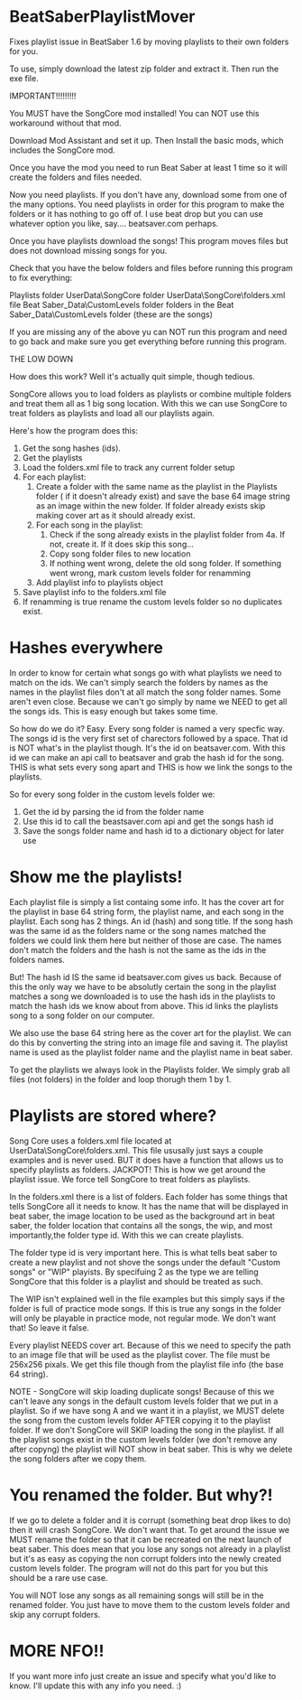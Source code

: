 # BeatSaberPlaylistMover
Fixes playlist issue in BeatSaber 1.6 by moving playlists to their own folders for you.

To use, simply download the latest zip folder and extract it. Then run the exe file.

IMPORTANT!!!!!!!!!

You MUST have the SongCore mod installed! You can NOT use this workaround without that mod.

Download Mod Assistant and set it up. Then Install the basic mods, which includes the SongCore mod. 

Once you have the mod you need to run Beat Saber at least 1 time so it will create the folders and files needed.

Now you need playlists. If you don't have any, download some from one of the many options. You need playlists in order for this program to make the folders or it has nothing to go off of. I use beat drop but you can use whatever option you like, say.... beatsaver.com perhaps.

Once you have playlists download the songs! This program moves files but does not download missing songs for you.

Check that you have the below folders and files before running this program to fix everything:

Playlists folder
UserData\SongCore folder
UserData\SongCore\folders.xml file
Beat Saber_Data\CustomLevels folder
folders in the Beat Saber_Data\CustomLevels folder (these are the songs)

If you are missing any of the above yu can NOT run this program and need to go back and make sure you get everything before running this program.




THE LOW DOWN

How does this work?
Well it's actually quit simple, though tedious.

SongCore allows you to load folders as playlists or combine multiple folders and treat them all as 1 big song location. With this we can use SongCore to treat folders as playlists and load all our playlists again.

Here's how the program does this:
1. Get the song hashes (ids).
2. Get the playlists 
3. Load the folders.xml file to track any current folder setup
4. For each playlist:
    1. Create a folder with the same name as the playlist in the Playlists folder ( if it doesn't already exist) and save the base 64 image string as an image within the new folder. If folder already exists skip making cover art as it should already exist.
    2. For each song in the playlist:
        1. Check if the song already exists in the playlist folder from 4a. If not, create it. If it does skip this song...
        2. Copy song folder files to new location
        3. If nothing went wrong, delete the old song folder. If something went wrong, mark custom levels folder for renamming
    3. Add playlist info to playlists object
5. Save playlist info to the folders.xml file
6. If renamming is true rename the custom levels folder so no duplicates exist.


# Hashes everywhere #

In order to know for certain what songs go with what playlists we need to match on the ids. We can't simply search the folders by names as the names in the playlist files don't at all match the song folder names. Some aren't even close. Because we can't go simply by name we NEED to get all the songs ids. This is easy enough but takes some time. 

So how do we do it? Easy. Every song folder is named a very specfic way. The songs id is the very first set of charectors followed by a space. That id is NOT what's in the playlist though. It's the id on beatsaver.com. With this id we can make an api call to beatsaver and grab the hash id for the song. THIS is what sets every song apart and THIS is how we link the songs to the playlists. 

So for every song folder in the custom levels folder we:
1. Get the id by parsing the id from the folder name
2. Use this id to call the beastsaver.com api and get the songs hash id
3. Save the songs folder name and hash id to a dictionary object for later use

# Show me the playlists! #

Each playlist file is simply a list containg some info. It has the cover art for the playlist in base 64 string form, the playlist name, and each song in the playlist. Each song has 2 things. An id (hash) and song title. If the song hash was the same id as the folders name or the song names matched the folders we could link them here but neither of those are case. The names don't match the folders and the hash is not the same as the ids in the folders names.

But! The hash id IS the same id beatsaver.com gives us back. Because of this the only way we have to be absolutly certain the song in the playlist matches a song we downloaded is to use the hash ids in the playlists to match the hash ids we know about from above. This id links the playlists song to a song folder on our computer.

We also use the base 64 string here as the cover art for the playlist. We can do this by converting the string into an image file and saving it. The playlist name is used as the playlist folder name and the playlist name in beat saber.

To get the playlists we always look in the Playlists folder. We simply grab all files (not folders) in the folder and loop thorugh them 1 by 1.


# Playlists are stored where? #

Song Core uses a folders.xml file located at UserData\SongCore\folders.xml. This file ususally just says a couple examples and is never used. BUT it does have a function that allows us to specify playlists as folders. JACKPOT! This is how we get around the playlist issue. We force tell SongCore to treat folders as playlists.

In the folders.xml there is a list of folders. Each folder has some things that tells SongCore all it needs to know. It has the name that will be displayed in beat saber, the image location to be used as the background art in beat saber, the folder location that contains all the songs, the wip, and most importantly,the folder type id. With this we can create playlists.

The folder type id is very important here. This is what tells beat saber to create a new playlist and not shove the songs under the default "Custom songs" or "WIP" playists. By specifuing  2 as the type we are telling SongCore that this folder is a playlist and should be treated as such. 

The WIP isn't explained well in the file examples but this simply says if the folder is full of practice mode songs. If this is true any songs in the folder will only be playable in practice mode, not regular mode. We don't want that! So leave it false.

Every playlist NEEDS cover art. Because of this we need to specify the path to an image file that will be used as the playlist cover. The file must be 256x256 pixals. We get this file though from the playlist file info (the base 64 string).

NOTE - SongCore will skip loading duplicate songs! Because of this we can't leave any songs in the default custom levels folder that we put in a playlist. So if we have song A and we want it in a playlist, we MUST delete the song from the custom levels folder AFTER copying it to the playlist folder. If we don't SongCore will SKIP loading the song in the playlist. If all the playlist songs exist in the custom levels folder (we don't remove any after copyng) the playlist will NOT show in beat saber. This is why we delete the song folders after we copy them.


# You renamed the folder. But why?! #

If we go to delete a folder and it is corrupt (something beat drop likes to do) then it will crash SongCore. We don't want that. To get around the issue we MUST rename the folder so that it can be recreated on the next launch of beat saber. This does mean that you lose any songs not already in a playlist but it's as easy as copying the non corrupt folders into the newly created custom levels folder. The program will not do this part for you but this should be a rare use case.

You will NOT lose any songs as all remaining songs will still be in the renamed folder. You just have to move them to the custom levels folder and skip any corrupt folders.


# MORE NFO!! #

If you want more info just create an issue and specify what you'd like to know. I'll update this with any info you need. :) 
